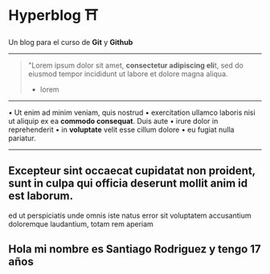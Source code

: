 # Hyperblog  ⛩️

Un blog para el curso de **Git** y **Github**


------------


> "Lorem ipsum dolor sit amet, **consectetur adipiscing eli**t, sed do eiusmod tempor incididunt ut labore et dolore magna aliqua. 
> - lorem 

------------


&bull; Ut enim ad minim veniam, quis nostrud 
&bull; exercitation ullamco laboris nisi ut aliquip ex ea **commodo consequat**. Duis aute
&bull; irure dolor in reprehenderit 
&bull; in **voluptate** velit esse cillum dolore 
&bull; eu fugiat nulla pariatur. 

------------

## Excepteur sint occaecat cupidatat non proident, **sunt in culpa qui officia deserunt** mollit anim id est laborum.

ed ut perspiciatis unde omnis iste 
natus error sit voluptatem accusantium 
doloremque laudantium, totam rem aperiam

Hola mi nombre es Santiago Rodriguez y tengo 17 años
------------
